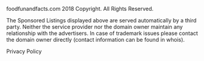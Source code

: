 foodfunandfacts.com 2018 Copyright. All Rights Reserved.  
  
The Sponsored Listings displayed above are served automatically by a third party. Neither the service provider nor the domain owner maintain any relationship with the advertisers. In case of trademark issues please contact the domain owner directly (contact information can be found in whois).  
  
Privacy Policy